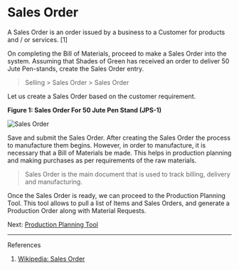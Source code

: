 # Sales Order

<p class="lead"> A Sales Order is an order issued by a business to a Customer for products and / or services. [1]</p>

On completing the Bill of Materials, proceed to make a Sales Order into the system. Assuming that Shades of Green has received an order to deliver 50 Jute Pen-stands, create the Sales Order entry.

> Selling > Sales Order > Sales Order

Let us create a Sales Order based on the customer requirement. 

__Figure 1: Sales Order For 50 Jute Pen Stand (JPS-1)__

![Sales Order](/assets/erpnext_org/images/erpnext/m-t-o-sales-order-jps-1.png)

Save and submit the Sales Order. After creating the Sales Order the process to manufacture them begins. However, in order to manufacture, it is necessary that a Bill of Materials be made. This helps in production planning and making purchases as per requirements of the raw materials.

> Sales Order is the main document that is used to track billing, delivery and manufacturing.

Once the Sales Order is ready, we can proceed to the Production Planning Tool. This tool allows to pull a list of Items and Sales Orders, and generate a Production Order along with Material Requests. 

Next: [Production Planning Tool](/guide-books/make-to-order/production-planning-tool)

---
References

1. [Wikipedia: Sales Order](http://en.wikipedia.org/wiki/Sales_order)

